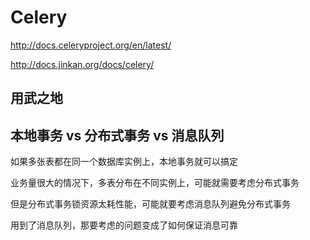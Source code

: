 # Celery

http://docs.celeryproject.org/en/latest/

http://docs.jinkan.org/docs/celery/


## 用武之地

## 本地事务 vs 分布式事务 vs 消息队列

如果多张表都在同一个数据库实例上，本地事务就可以搞定

业务量很大的情况下，多表分布在不同实例上，可能就需要考虑分布式事务

但是分布式事务锁资源太耗性能，可能就要考虑消息队列避免分布式事务

用到了消息队列，那要考虑的问题变成了如何保证消息可靠

